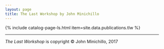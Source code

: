 ```yaml
---
layout: page
title: The Last Workshop by John Minichillo
---
```


{% include catalog-page-ls.html item=site.data.publications.tlw %}

-----

*The Last Workshop* is copyright &copy; John Minichillo, 2017
